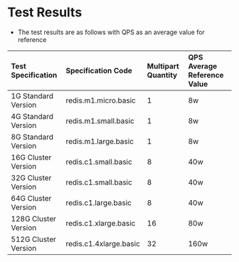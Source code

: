 # Test Results

- The test results are as follows with QPS as an average value for reference


|  Test Specification  |Specification Code|Multipart Quantity|QPS Average Reference Value |
|:---|:--|:---|:---|
| 1G Standard Version |redis.m1.micro.basic| 1 |8w |
| 4G Standard Version |redis.m1.small.basic| 1 |8w |
| 8G Standard Version| redis.m1.large.basic | 1 |8w |
| 16G Cluster Version| redis.c1.small.basic| 8 |40w |
| 32G Cluster Version| redis.c1.small.basic|  8 |40w |
| 64G Cluster Version|  redis.c1.large.basic | 8 |40w |
| 128G Cluster Version|  redis.c1.xlarge.basic | 16 |80w |
| 512G Cluster Version|  redis.c1.4xlarge.basic   | 32 |160w |

